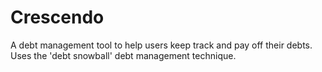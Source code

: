 # Crescendo
A debt management tool to help users keep track and pay off their debts. Uses the 'debt snowball' debt management technique.
